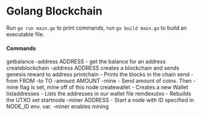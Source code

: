 # Golang Blockchain

Run `go run main.go` to print commands, run `go build main.go` to build an executable file.

#### Commands
 getbalance -address ADDRESS - get the balance for an address
 createblockchain -address ADDRESS creates a blockchain and sends genesis reward to address
 printchain - Prints the blocks in the chain
 send -from FROM -to TO -amount AMOUNT -mine - Send amount of coins. Then -mine flag is set, mine off of this node
 createwallet - Creates a new Wallet
 listaddresses - Lists the addresses in our wallet file
 reindexutxo - Rebuilds the UTXO set
 startnode -miner ADDRESS - Start a node with ID specified in NODE_ID env. var. -miner enables mining
